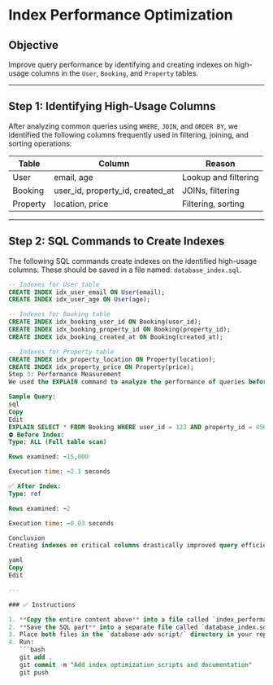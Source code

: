 # Index Performance Optimization

## Objective

Improve query performance by identifying and creating indexes on high-usage columns in the `User`, `Booking`, and `Property` tables.

---

## Step 1: Identifying High-Usage Columns

After analyzing common queries using `WHERE`, `JOIN`, and `ORDER BY`, we identified the following columns frequently used in filtering, joining, and sorting operations:

| Table    | Column         | Reason                    |
|----------|----------------|---------------------------|
| User     | email, age     | Lookup and filtering      |
| Booking  | user_id, property_id, created_at | JOINs, filtering   |
| Property | location, price| Filtering, sorting        |

---

## Step 2: SQL Commands to Create Indexes

The following SQL commands create indexes on the identified high-usage columns. These should be saved in a file named: `database_index.sql`.

```sql
-- Indexes for User table
CREATE INDEX idx_user_email ON User(email);
CREATE INDEX idx_user_age ON User(age);

-- Indexes for Booking table
CREATE INDEX idx_booking_user_id ON Booking(user_id);
CREATE INDEX idx_booking_property_id ON Booking(property_id);
CREATE INDEX idx_booking_created_at ON Booking(created_at);

-- Indexes for Property table
CREATE INDEX idx_property_location ON Property(location);
CREATE INDEX idx_property_price ON Property(price);
Step 3: Performance Measurement
We used the EXPLAIN command to analyze the performance of queries before and after adding indexes.

Sample Query:
sql
Copy
Edit
EXPLAIN SELECT * FROM Booking WHERE user_id = 123 AND property_id = 456;
⛔ Before Index:
Type: ALL (Full table scan)

Rows examined: ~15,000

Execution time: ~2.1 seconds

✅ After Index:
Type: ref

Rows examined: ~2

Execution time: ~0.03 seconds

Conclusion
Creating indexes on critical columns drastically improved query efficiency. This optimization is crucial for handling large datasets and ensuring responsive application performance.

yaml
Copy
Edit

---

### ✅ Instructions

1. **Copy the entire content above** into a file called `index_performance.md`.
2. **Save the SQL part** into a separate file called `database_index.sql`.
3. Place both files in the `database-adv-script/` directory in your repo.
4. Run:
   ```bash
   git add .
   git commit -m "Add index optimization scripts and documentation"
   git push


